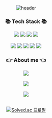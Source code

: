 <div align=center>
  
![header](https://capsule-render.vercel.app/api?type=rounded&color=auto&height=100&section=header&text=Welcome%20to%20GeunYeong's%20GitHub&fontSize=50)

</div>

<div align=center>
	<h3>📚 Tech Stack 📚</h3>
  
  <div align="center">
	<img src="https://img.shields.io/badge/Java-007396?style=flat&logo=Conda-Forge&logoColor=white" />
	<img src="https://img.shields.io/badge/Spring-6DB33F?style=flat&logo=Spring&logoColor=white" />
  <img src="https://img.shields.io/badge/Spring Boot-6DB33F?style=flat&logo=Spring Boot&logoColor=white" />
  <img src="https://img.shields.io/badge/Spring Security-6DB33F?style=flat&logo=Spring Security&logoColor=white" />
  </div>
  <br>
  <div align="center">
	<img src="https://img.shields.io/badge/MySQL-4479A1?style=flat&logo=MySQL&logoColor=white" />
	<img src="https://img.shields.io/badge/Intellij IDEA-000000?style=flat&logo=intellijidea&logoColor=white" />
  <img src="https://img.shields.io/badge/Postman-FF6C37?style=flat&logo=Postman&logoColor=white" />
  <img src="https://img.shields.io/badge/Git-F05032?style=flat&logo=Git&logoColor=white" />
  <img src="https://img.shields.io/badge/GitHub-181717?style=flat&logo=GitHub&logoColor=white" />
  </div>
</div>

<div align=center>
  <h3>👉 About me 👈</h3>
  <a href="https://velog.io/@jky00914"><img src="https://img.shields.io/badge/Velog-20C997?style=flat&logo=velog&logoColor=white" /></a>
</div>

<br>

<div align=center>
  
<img src="https://github-readme-stats.vercel.app/api?username=geun-00&show_icons=true&theme=swift">

<br>
<br>

<img src="https://github-readme-stats.vercel.app/api/top-langs/?username=geun-00&layout=compact&theme=swift">

<br>
<br>

[![Solved.ac 프로필](http://mazassumnida.wtf/api/v2/generate_badge?boj=jyj9892)](https://solved.ac/jyj9892)

</div>
